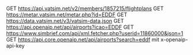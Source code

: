
GET https://api.vatsim.net/v2/members/1857215/flightplans
GET https://metar.vatsim.net/metar.php?id=EDDF
GET https://data.vatsim.net/v3/vatsim-data.json
GET https://api.openaip.net/api/airports?icao=EDDF
GET https://www.simbrief.com/api/xml.fetcher.php?userid=11860000&json=1
GET https://api.core.openaip.net/api/airports?search=eddf
mit x-openaip-api-key 

